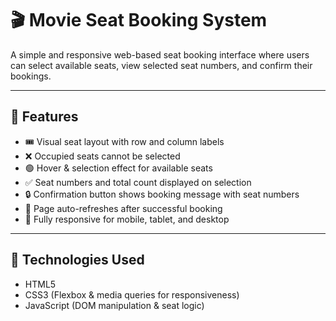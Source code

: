 # 🎬 Movie Seat Booking System

A simple and responsive web-based seat booking interface where users can select available seats, view selected seat numbers, and confirm their bookings.

---

## 📌 Features

- 🎟️ Visual seat layout with row and column labels
- ❌ Occupied seats cannot be selected
- 🟢 Hover & selection effect for available seats
- ✅ Seat numbers and total count displayed on selection
- 🔒 Confirmation button shows booking message with seat numbers
- 🔄 Page auto-refreshes after successful booking
- 📱 Fully responsive for mobile, tablet, and desktop
  
---

## 🧰 Technologies Used

- HTML5
- CSS3 (Flexbox & media queries for responsiveness)
- JavaScript (DOM manipulation & seat logic)


